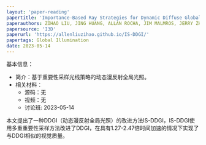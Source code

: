 ```yaml
---
layout: 'paper-reading'
papertitle: 'Importance-Based Ray Strategies for Dynamic Diffuse Global Illumination'
paperauthors: ZIHAO LIU, JING HUANG, ALLAN ROCHA, JIM MALMROS, JERRY ZHANG
papersource: 'I3D'
paperurl: 'https://allenliuzihao.github.io/IS-DDGI/'
papertags: Global Illumination
date: 2023-05-14
---
```


基本信息：
- 简介：基于重要性采样光线策略的动态漫反射全局光照。
- 相关材料：
  - 源码：无
  - 视频：无
  - 讨论班: 2023-05-14
 
本文提出了一种DDGI（动态漫反射全局光照）的改进方法IS-DDGI，IS-DDGI使用多重重要性采样方法改进了DDGI，在具有1.27-2.47倍时间加速的情况下实现了与DDGI相似的视觉质量。